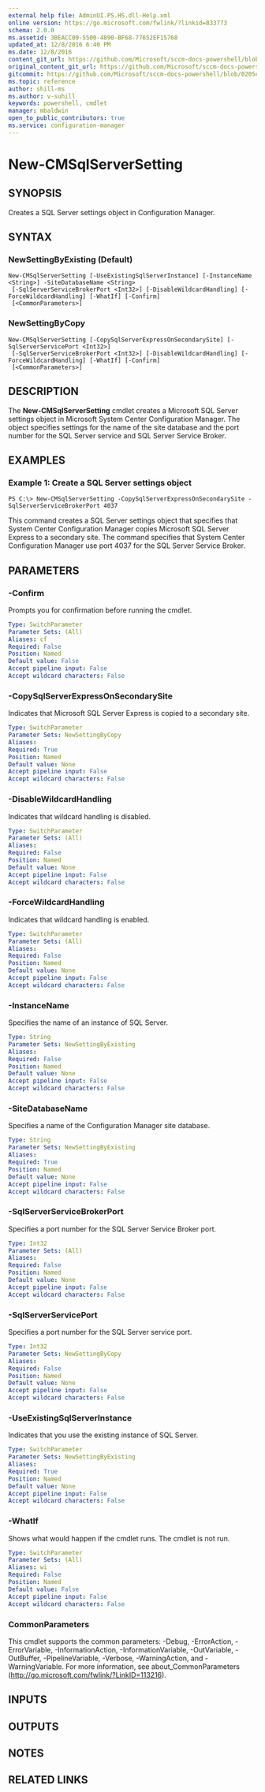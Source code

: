 ```yaml
---
external help file: AdminUI.PS.HS.dll-Help.xml
online version: https://go.microsoft.com/fwlink/?linkid=833773
schema: 2.0.0
ms.assetid: 3BEACC09-5500-4890-BF68-77652EF15768
updated_at: 12/8/2016 6:40 PM
ms.date: 12/8/2016
content_git_url: https://github.com/Microsoft/sccm-docs-powershell/blob/live/sccm-cmdlets/ConfigurationManager/vlatest/New-CMSqlServerSetting.md
original_content_git_url: https://github.com/Microsoft/sccm-docs-powershell/blob/live/sccm-cmdlets/ConfigurationManager/vlatest/New-CMSqlServerSetting.md
gitcommit: https://github.com/Microsoft/sccm-docs-powershell/blob/0205e569abecf1b4e1b2b342947b87a3691b29a5/sccm-cmdlets/ConfigurationManager/vlatest/New-CMSqlServerSetting.md
ms.topic: reference
author: shill-ms
ms.author: v-suhill
keywords: powershell, cmdlet
manager: mbaldwin
open_to_public_contributors: true
ms.service: configuration-manager
---
```


# New-CMSqlServerSetting

## SYNOPSIS
Creates a SQL Server settings object in Configuration Manager.

## SYNTAX

### NewSettingByExisting (Default)
```
New-CMSqlServerSetting [-UseExistingSqlServerInstance] [-InstanceName <String>] -SiteDatabaseName <String>
 [-SqlServerServiceBrokerPort <Int32>] [-DisableWildcardHandling] [-ForceWildcardHandling] [-WhatIf] [-Confirm]
 [<CommonParameters>]
```

### NewSettingByCopy
```
New-CMSqlServerSetting [-CopySqlServerExpressOnSecondarySite] [-SqlServerServicePort <Int32>]
 [-SqlServerServiceBrokerPort <Int32>] [-DisableWildcardHandling] [-ForceWildcardHandling] [-WhatIf] [-Confirm]
 [<CommonParameters>]
```

## DESCRIPTION
The **New-CMSqlServerSetting** cmdlet creates a Microsoft SQL Server settings object in Microsoft System Center Configuration Manager.
The object specifies settings for the name of the site database and the port number for the SQL Server service and SQL Server Service Broker.

## EXAMPLES

### Example 1: Create a SQL Server settings object
```
PS C:\> New-CMSqlServerSetting -CopySqlServerExpressOnSecondarySite -SqlServerServiceBrokerPort 4037
```

This command creates a SQL Server settings object that specifies that System Center Configuration Manager copies Microsoft SQL Server Express to a secondary site.
The command specifies that System Center Configuration Manager use port 4037 for the SQL Server Service Broker.

## PARAMETERS

### -Confirm
Prompts you for confirmation before running the cmdlet.

```yaml
Type: SwitchParameter
Parameter Sets: (All)
Aliases: cf
Required: False
Position: Named
Default value: False
Accept pipeline input: False
Accept wildcard characters: False
```

### -CopySqlServerExpressOnSecondarySite
Indicates that Microsoft SQL Server Express is copied to a secondary site.

```yaml
Type: SwitchParameter
Parameter Sets: NewSettingByCopy
Aliases: 
Required: True
Position: Named
Default value: None
Accept pipeline input: False
Accept wildcard characters: False
```

### -DisableWildcardHandling
Indicates that wildcard handling is disabled.

```yaml
Type: SwitchParameter
Parameter Sets: (All)
Aliases: 
Required: False
Position: Named
Default value: None
Accept pipeline input: False
Accept wildcard characters: False
```

### -ForceWildcardHandling
Indicates that wildcard handling is enabled.

```yaml
Type: SwitchParameter
Parameter Sets: (All)
Aliases: 
Required: False
Position: Named
Default value: None
Accept pipeline input: False
Accept wildcard characters: False
```

### -InstanceName
Specifies the name of an instance of SQL Server.

```yaml
Type: String
Parameter Sets: NewSettingByExisting
Aliases: 
Required: False
Position: Named
Default value: None
Accept pipeline input: False
Accept wildcard characters: False
```

### -SiteDatabaseName
Specifies a name of the Configuration Manager site database.

```yaml
Type: String
Parameter Sets: NewSettingByExisting
Aliases: 
Required: True
Position: Named
Default value: None
Accept pipeline input: False
Accept wildcard characters: False
```

### -SqlServerServiceBrokerPort
Specifies a port number for the SQL Server Service Broker port.

```yaml
Type: Int32
Parameter Sets: (All)
Aliases: 
Required: False
Position: Named
Default value: None
Accept pipeline input: False
Accept wildcard characters: False
```

### -SqlServerServicePort
Specifies a port number for the SQL Server service port.

```yaml
Type: Int32
Parameter Sets: NewSettingByCopy
Aliases: 
Required: False
Position: Named
Default value: None
Accept pipeline input: False
Accept wildcard characters: False
```

### -UseExistingSqlServerInstance
Indicates that you use the existing instance of SQL Server.

```yaml
Type: SwitchParameter
Parameter Sets: NewSettingByExisting
Aliases: 
Required: True
Position: Named
Default value: None
Accept pipeline input: False
Accept wildcard characters: False
```

### -WhatIf
Shows what would happen if the cmdlet runs.
The cmdlet is not run.

```yaml
Type: SwitchParameter
Parameter Sets: (All)
Aliases: wi
Required: False
Position: Named
Default value: False
Accept pipeline input: False
Accept wildcard characters: False
```

### CommonParameters
This cmdlet supports the common parameters: -Debug, -ErrorAction, -ErrorVariable, -InformationAction, -InformationVariable, -OutVariable, -OutBuffer, -PipelineVariable, -Verbose, -WarningAction, and -WarningVariable. For more information, see about_CommonParameters (http://go.microsoft.com/fwlink/?LinkID=113216).

## INPUTS

## OUTPUTS

## NOTES

## RELATED LINKS


